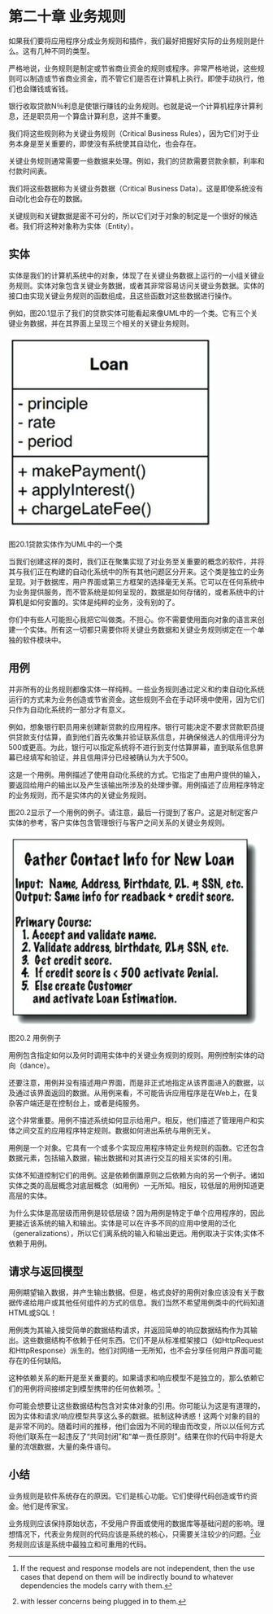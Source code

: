 # 第二十章 业务规则

如果我们要将应用程序分成业务规则和插件，我们最好把握好实际的业务规则是什么。这有几种不同的类型。

严格地说，业务规则是制定或节省商业资金的规则或程序。非常严格地说，这些规则可以制造或节省商业资金，而不管它们是否在计算机上执行。即使手动执行，他们也会赚钱或省钱。

银行收取贷款N％利息是使银行赚钱的业务规则。也就是说一个计算机程序计算利息，还是职员用一个算盘计算利息，这并不重要。

我们将这些规则称为关键业务规则（Critical Business Rules），因为它们对于业务本身是至关重要的，即使没有系统使其自动化，也会存在。

关键业务规则通常需要一些数据来处理。例如，我们的贷款需要贷款余额，利率和付款时间表。

我们将这些数据称为关键业务数据（Critical Business Data）。这是即使系统没有自动化也会存在的数据。

关键规则和关键数据是密不可分的，所以它们对于对象的制定是一个很好的候选者。我们将这种对象称为实体（Entity）。

## 实体

实体是我们的计算机系统中的对象，体现了在关键业务数据上运行的一小组关键业务规则。实体对象包含关键业务数据，或者其非常容易访问关键业务数据。实体的接口由实现关键业务规则的函数组成，且这些函数对这些数据进行操作。

例如，图20.1显示了我们的贷款实体可能看起来像UML中的一个类。它有三个关键业务数据，并在其界面上呈现三个相关的关键业务规则。

![](/assets/20/Figure_20.1_Loan_entity_as_a_class_in_UML.png)

图20.1贷款实体作为UML中的一个类

当我们创建这样的类时，我们正在聚集实现了对业务至关重要的概念的软件，并将其与我们正在构建的自动化系统中的所有其他问题区分开来。这个类是独立的业务呈现。对于数据库，用户界面或第三方框架的选择毫无关系。它可以在任何系统中为业务提供服务，而不管系统是如何呈现的，数据是如何存储的，或者系统中的计算机是如何安置的。实体是纯粹的业务，没有别的了。

你们中有些人可能担心我把它叫做类。不担心。你不需要使用面向对象的语言来创建一个实体。所有这一切都只需要你将关键业务数据和关键业务规则绑定在一个单独的软件模块中。

## 用例

并非所有的业务规则都像实体一样纯粹。一些业务规则通过定义和约束自动化系统运行的方式来为业务创造或节省资金。这些规则不会在手动环境中使用，因为它们只作为自动化系统的一部分才有意义。

例如，想象银行职员用来创建新贷款的应用程序。银行可能决定不要求贷款职员提供贷款支付估算，直到他们首先收集并验证联系信息，并确保候选人的信用评分为500或更高。为此，银行可以指定系统将不进行到支付估算屏幕，直到联系信息屏幕已经填写和验证，并且信用评分已经被确认为大于500。

这是一个用例。用例描述了使用自动化系统的方式。它指定了由用户提供的输入，要返回给用户的输出以及产生该输出所涉及的处理步骤。用例描述了应用程序特定的业务规则，而不是实体内的关键业务规则。

图20.2显示了一个用例的例子。请注意，最后一行提到了客户。这是对制定客户实体的参考，客户实体包含管理银行与客户之间关系的关键业务规则。

![](/assets/20/Figure_20.2_Example_use_case.png)

图20.2 用例例子

用例包含指定如何以及何时调用实体中的关键业务规则的规则。用例控制实体的动向（dance）。

还要注意，用例并没有描述用户界面，而是非正式地指定从该界面进入的数据，以及通过该界面返回的数据。从用例来看，不可能告诉应用程序是在Web上，在复杂客户端还是在控制台上，或者是纯服务。

这个非常重要。用例不描述系统如何显示给用户。相反，他们描述了管理用户和实体之间交互的应用程序特定规则。数据如何进出系统与用例无关。

用例是一个对象。它具有一个或多个实现应用程序特定业务规则的函数。它还包含数据元素，包括输入数据，输出数据和对其进行交互的相关实体的引用。

实体不知道控制它们的用例。这是依赖倒置原则之后依赖方向的另一个例子。诸如实体之类的高层概念对底层概念（如用例）一无所知。相反，较低层的用例知道更高层的实体。

为什么实体是高层级而用例是较低层级？因为用例是特定于单个应用程序的，因此更接近该系统的输入和输出。实体是可以在许多不同的应用中使用的泛化（generalizations），所以它们离系统的输入和输出更远。用例取决于实体;实体不依赖于用例。

## 请求与返回模型

用例期望输入数据，并产生输出数据。但是，格式良好的用例对象应该没有关于数据传递给用户或其他任何组件的方式的信息。我们当然不希望用例类中的代码知道HTML或SQL！

用例类为其输入接受简单的数据结构请求，并返回简单的响应数据结构作为其输出。这些数据结构不依赖于任何东西。它们不是从标准框架接口（如HttpRequest和HttpResponse）派生的。他们对网络一无所知，也不会分享任何用户界面可能存在的任何缺陷。

这种依赖关系的断开是至关重要的。如果请求和响应模型不是独立的，那么依赖它们的用例将间接绑定到模型携带的任何依赖项。[^1]

你可能会想要让这些数据结构包含对实体对象的引用。你可能认为这是有道理的，因为实体和请求/响应模型共享这么多的数据。抵制这种诱惑！这两个对象的目的是非常不同的。随着时间的推移，他们会因为不同的理由而改变，所以以任何方式将他们联系在一起违反了“共同封闭”和“单一责任原则”。结果在你的代码中将是大量的流氓数据，大量的条件语句。

## 小结

业务规则是软件系统存在的原因。它们是核心功能。它们使得代码创造或节约资金。他们是传家宝。

业务规则应该保持原始状态，不受用户界面或使用的数据库等基础问题的影响。理想情况下，代表业务规则的代码应该是系统的核心，只需要关注较少的问题。[^2]业务规则应该是系统中最独立和可重用的代码。

[^1]: If the request and response models are not independent, then the use cases that depend on them will be indirectly bound to whatever dependencies the models carry with them.

[^2]: with lesser concerns being plugged in to them.

